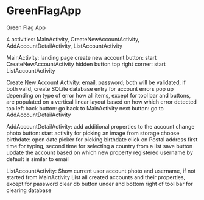 # GreenFlagApp
Green Flag App

4 activities: MainActivity, CreateNewAccountActivity, AddAccountDetailActivity, ListAccountActivity

MainActivity: 
      landing page
      create new account button: start CreateNewAccountActivity
      hidden button top right corner: start ListAccountActivity
              
Create New Account Activity:
      email, password; both will be validated, if both valid, create SQLite database entry for account
      errors pop up depending on type of error
      how all items, except for tool bar and buttons, are populated on a vertical linear layout based on how which error detected
      top left back button: go back to MainActivity
      next button: go to AddAccountDetailActivity
              
AddAccountDetailActivity:
      add additional properties to the account
      change photo button: start activity for picking an image from storage
      choose birthdate: open date picker for picking birthdate
      click on Postal address first time for typing, second time for selecting a country from a list
      save button update the account based on which new property registered
      username by default is similar to email
      
ListAccountActivity:
      Show current user account photo and username, if not started from MainActivity
      List all created accounts and their properties, except for password
      clear db button under and bottom right of tool bar for clearing database
